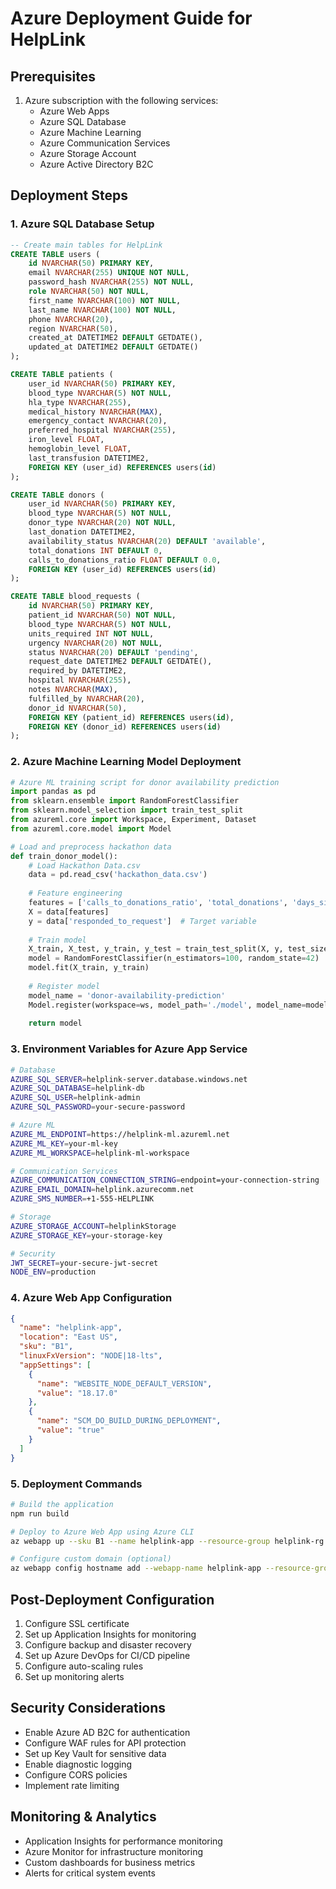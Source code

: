 # Azure Deployment Guide for HelpLink

## Prerequisites

1. Azure subscription with the following services:
   - Azure Web Apps
   - Azure SQL Database
   - Azure Machine Learning
   - Azure Communication Services
   - Azure Storage Account
   - Azure Active Directory B2C

## Deployment Steps

### 1. Azure SQL Database Setup

```sql
-- Create main tables for HelpLink
CREATE TABLE users (
    id NVARCHAR(50) PRIMARY KEY,
    email NVARCHAR(255) UNIQUE NOT NULL,
    password_hash NVARCHAR(255) NOT NULL,
    role NVARCHAR(50) NOT NULL,
    first_name NVARCHAR(100) NOT NULL,
    last_name NVARCHAR(100) NOT NULL,
    phone NVARCHAR(20),
    region NVARCHAR(50),
    created_at DATETIME2 DEFAULT GETDATE(),
    updated_at DATETIME2 DEFAULT GETDATE()
);

CREATE TABLE patients (
    user_id NVARCHAR(50) PRIMARY KEY,
    blood_type NVARCHAR(5) NOT NULL,
    hla_type NVARCHAR(255),
    medical_history NVARCHAR(MAX),
    emergency_contact NVARCHAR(20),
    preferred_hospital NVARCHAR(255),
    iron_level FLOAT,
    hemoglobin_level FLOAT,
    last_transfusion DATETIME2,
    FOREIGN KEY (user_id) REFERENCES users(id)
);

CREATE TABLE donors (
    user_id NVARCHAR(50) PRIMARY KEY,
    blood_type NVARCHAR(5) NOT NULL,
    donor_type NVARCHAR(20) NOT NULL,
    last_donation DATETIME2,
    availability_status NVARCHAR(20) DEFAULT 'available',
    total_donations INT DEFAULT 0,
    calls_to_donations_ratio FLOAT DEFAULT 0.0,
    FOREIGN KEY (user_id) REFERENCES users(id)
);

CREATE TABLE blood_requests (
    id NVARCHAR(50) PRIMARY KEY,
    patient_id NVARCHAR(50) NOT NULL,
    blood_type NVARCHAR(5) NOT NULL,
    units_required INT NOT NULL,
    urgency NVARCHAR(20) NOT NULL,
    status NVARCHAR(20) DEFAULT 'pending',
    request_date DATETIME2 DEFAULT GETDATE(),
    required_by DATETIME2,
    hospital NVARCHAR(255),
    notes NVARCHAR(MAX),
    fulfilled_by NVARCHAR(20),
    donor_id NVARCHAR(50),
    FOREIGN KEY (patient_id) REFERENCES users(id),
    FOREIGN KEY (donor_id) REFERENCES users(id)
);
```

### 2. Azure Machine Learning Model Deployment

```python
# Azure ML training script for donor availability prediction
import pandas as pd
from sklearn.ensemble import RandomForestClassifier
from sklearn.model_selection import train_test_split
from azureml.core import Workspace, Experiment, Dataset
from azureml.core.model import Model

# Load and preprocess hackathon data
def train_donor_model():
    # Load Hackathon Data.csv
    data = pd.read_csv('hackathon_data.csv')
    
    # Feature engineering
    features = ['calls_to_donations_ratio', 'total_donations', 'days_since_last_donation', 'donor_type_encoded']
    X = data[features]
    y = data['responded_to_request']  # Target variable
    
    # Train model
    X_train, X_test, y_train, y_test = train_test_split(X, y, test_size=0.2, random_state=42)
    model = RandomForestClassifier(n_estimators=100, random_state=42)
    model.fit(X_train, y_train)
    
    # Register model
    model_name = 'donor-availability-prediction'
    Model.register(workspace=ws, model_path='./model', model_name=model_name)
    
    return model
```

### 3. Environment Variables for Azure App Service

```bash
# Database
AZURE_SQL_SERVER=helplink-server.database.windows.net
AZURE_SQL_DATABASE=helplink-db
AZURE_SQL_USER=helplink-admin
AZURE_SQL_PASSWORD=your-secure-password

# Azure ML
AZURE_ML_ENDPOINT=https://helplink-ml.azureml.net
AZURE_ML_KEY=your-ml-key
AZURE_ML_WORKSPACE=helplink-ml-workspace

# Communication Services
AZURE_COMMUNICATION_CONNECTION_STRING=endpoint=your-connection-string
AZURE_EMAIL_DOMAIN=helplink.azurecomm.net
AZURE_SMS_NUMBER=+1-555-HELPLINK

# Storage
AZURE_STORAGE_ACCOUNT=helplinkStorage
AZURE_STORAGE_KEY=your-storage-key

# Security
JWT_SECRET=your-secure-jwt-secret
NODE_ENV=production
```

### 4. Azure Web App Configuration

```json
{
  "name": "helplink-app",
  "location": "East US",
  "sku": "B1",
  "linuxFxVersion": "NODE|18-lts",
  "appSettings": [
    {
      "name": "WEBSITE_NODE_DEFAULT_VERSION",
      "value": "18.17.0"
    },
    {
      "name": "SCM_DO_BUILD_DURING_DEPLOYMENT",
      "value": "true"
    }
  ]
}
```

### 5. Deployment Commands

```bash
# Build the application
npm run build

# Deploy to Azure Web App using Azure CLI
az webapp up --sku B1 --name helplink-app --resource-group helplink-rg

# Configure custom domain (optional)
az webapp config hostname add --webapp-name helplink-app --resource-group helplink-rg --hostname helplink.yourdomain.com
```

## Post-Deployment Configuration

1. Configure SSL certificate
2. Set up Application Insights for monitoring
3. Configure backup and disaster recovery
4. Set up Azure DevOps for CI/CD pipeline
5. Configure auto-scaling rules
6. Set up monitoring alerts

## Security Considerations

- Enable Azure AD B2C for authentication
- Configure WAF rules for API protection
- Set up Key Vault for sensitive data
- Enable diagnostic logging
- Configure CORS policies
- Implement rate limiting

## Monitoring & Analytics

- Application Insights for performance monitoring
- Azure Monitor for infrastructure monitoring
- Custom dashboards for business metrics
- Alerts for critical system events